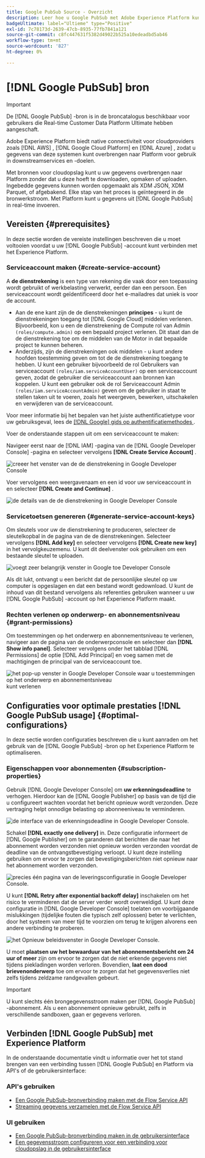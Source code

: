 ```yaml
---
title: Google PubSub Source - Overzicht
description: Leer hoe u Google PubSub met Adobe Experience Platform kunt verbinden via API's of de gebruikersinterface.
badgeUltimate: label="Ultieme" type="Positive"
exl-id: 7c78173d-2639-47cb-8935-77fb7841a121
source-git-commit: c8fc447631f5382d49022b525a10edeadbd5ab46
workflow-type: tm+mt
source-wordcount: '827'
ht-degree: 0%

---
```


# [!DNL Google PubSub] bron

>[!IMPORTANT]
>
>De [!DNL Google PubSub] -bron is in de broncatalogus beschikbaar voor gebruikers die Real-time Customer Data Platform Ultimate hebben aangeschaft.

Adobe Experience Platform biedt native connectiviteit voor cloudproviders zoals [!DNL AWS] , [!DNL Google Cloud Platform] en [!DNL Azure] , zodat u gegevens van deze systemen kunt overbrengen naar Platform voor gebruik in downstreamservices en -doelen.

Met bronnen voor cloudopslag kunt u uw gegevens overbrengen naar Platform zonder dat u deze hoeft te downloaden, opmaken of uploaden. Ingebedde gegevens kunnen worden opgemaakt als XDM JSON, XDM Parquet, of afgebakend. Elke stap van het proces is geïntegreerd in de bronwerkstroom. Met Platform kunt u gegevens uit [!DNL Google PubSub] in real-time invoeren.

## Vereisten {#prerequisites}

In deze sectie worden de vereiste instellingen beschreven die u moet voltooien voordat u uw [!DNL Google PubSub] -account kunt verbinden met het Experience Platform.

### Serviceaccount maken {#create-service-account}

A **de dienstrekening** is een type van rekening die vaak door een toepassing wordt gebruikt of werkbelasting verwerkt, eerder dan een persoon. Een serviceaccount wordt geïdentificeerd door het e-mailadres dat uniek is voor de account.

* Aan de ene kant zijn de de dienstrekeningen **principes** - u kunt de dienstrekeningen toegang tot [!DNL Google Cloud] middelen verlenen. Bijvoorbeeld, kon u een de dienstrekening de Compute rol van Admin `(roles/compute.admin)` op een bepaald project verlenen. Dit staat dan de de dienstrekening toe om de middelen van de Motor in dat bepaalde project te kunnen beheren.
* Anderzijds, zijn de dienstrekeningen ook middelen - u kunt andere hoofden toestemming geven om tot de de dienstrekening toegang te hebben. U kunt een gebruiker bijvoorbeeld de rol Gebruikers van serviceaccount `(roles/iam.serviceAccountUser)` op een serviceaccount geven, zodat de gebruiker die serviceaccount aan bronnen kan koppelen. U kunt een gebruiker ook de rol Serviceaccount Admin `(roles/iam.serviceAccountAdmin)` geven om de gebruiker in staat te stellen taken uit te voeren, zoals het weergeven, bewerken, uitschakelen en verwijderen van de serviceaccount.

Voor meer informatie bij het bepalen van het juiste authentificatietype voor uw gebruiksgeval, lees de [[!DNL Google]  gids op authentificatiemethodes ](https://cloud.google.com/docs/authentication).

Voer de onderstaande stappen uit om een serviceaccount te maken:

Navigeer eerst naar de [!DNL IAM] -pagina van de [!DNL Google Developer Console] -pagina en selecteer vervolgens **[!DNL Create Service Account]** .

![ creeer het venster van de de dienstrekening in Google Developer Console ](../../images/tutorials/create/google-pubsub/create-service-account.png)

Voer vervolgens een weergavenaam en een id voor uw serviceaccount in en selecteer **[!DNL Create and Continue]** .

![ de details van de de dienstrekening in Google Developer Console ](../../images/tutorials/create/google-pubsub/service-account-details.png)

### Servicetoetsen genereren {#generate-service-account-keys}

Om sleutels voor uw de dienstrekening te produceren, selecteer de sleutelkopbal in de pagina van de de dienstrekeningen. Selecteer vervolgens **[!DNL Add key]** en selecteer vervolgens **[!DNL Create new key]** in het vervolgkeuzemenu. U kunt dit deelvenster ook gebruiken om een bestaande sleutel te uploaden.

![ voegt zeer belangrijk venster in Google toe Developer Console ](../../images/tutorials/create/google-pubsub/add-key.png)

Als dit lukt, ontvangt u een bericht dat de persoonlijke sleutel op uw computer is opgeslagen en dat een bestand wordt gedownload. U kunt de inhoud van dit bestand vervolgens als referenties gebruiken wanneer u uw [!DNL Google PubSub] -account op het Experience Platform maakt.

### Rechten verlenen op onderwerp- en abonnementsniveau {#grant-permissions}

Om toestemmingen op het onderwerp en abonnementsniveau te verlenen, navigeer aan de pagina van de onderwerpconsole en selecteer dan **[!DNL Show info panel]**. Selecteer vervolgens onder het tabblad [!DNL Permissions] de optie [!DNL Add Principal] en voeg samen met de machtigingen de principal van de serviceaccount toe.

![ het pop-up venster in Google Developer Console waar u toestemmingen op het onderwerp en abonnementsniveau ](../../images/tutorials/create/google-pubsub/add-principal.png) kunt verlenen

## Configuraties voor optimale prestaties [!DNL Google PubSub usage] {#optimal-configurations}

In deze sectie worden configuraties beschreven die u kunt aanraden om het gebruik van de [!DNL Google PubSub] -bron op het Experience Platform te optimaliseren.

### Eigenschappen voor abonnementen {#subscription-properties}

Gebruik [!DNL Google Developer Console] om **uw erkenningsdeadline** te verhogen. Hierdoor kan de [!DNL Google Publisher] op basis van de tijd die u configureert wachten voordat het bericht opnieuw wordt verzonden. Deze vertraging helpt onnodige belasting op abonneeniveau te verminderen.

![ de interface van de erkenningsdeadline in Google Developer Console.](../../images/tutorials/create/google-pubsub/acknowledgement-deadline.png)

Schakel **[!DNL exactly one delivery]** in. Deze configuratie informeert de [!DNL Google Publisher] om te garanderen dat berichten die naar het abonnement worden verzonden niet opnieuw worden verzonden voordat de deadline van de ontvangstbevestiging verloopt. U kunt deze instelling gebruiken om ervoor te zorgen dat bevestigingsberichten niet opnieuw naar het abonnement worden verzonden.

![ precies één pagina van de leveringsconfiguratie in Google Developer Console.](../../images/tutorials/create/google-pubsub/exactly-one-delivery.png)

U kunt **[!DNL Retry after exponential backoff delay]** inschakelen om het risico te verminderen dat de server verder wordt overweldigd. U kunt deze configuratie in [!DNL Google Developer Console] toelaten om voorbijgaande mislukkingen (tijdelijke fouten die typisch zelf oplossen) beter te verlichten, door het systeem van meer tijd te voorzien om terug te krijgen alvorens een andere verbinding te proberen.

![ het Opnieuw beleidsvenster in Google Developer Console.](../../images/tutorials/create/google-pubsub/retry-policy.png)

U moet **plaatsen uw het bewaarduur van het abonnementsbericht om 24 uur of meer** zijn om ervoor te zorgen dat de niet erkende gegevens niet tijdens piekladingen worden verloren. Bovendien, **laat een dood brievenonderwerp** toe om ervoor te zorgen dat het gegevensverlies niet zelfs tijdens zeldzame randgevallen gebeurt.

>[!IMPORTANT]
>
>U kunt slechts één brongegevensstroom maken per [!DNL Google PubSub] -abonnement. Als u een abonnement opnieuw gebruikt, zelfs in verschillende sandboxen, gaan er gegevens verloren.

## Verbinden [!DNL Google PubSub] met Experience Platform

In de onderstaande documentatie vindt u informatie over het tot stand brengen van een verbinding tussen [!DNL Google PubSub] en Platform via API&#39;s of de gebruikersinterface:

### API&#39;s gebruiken

* [Een Google PubSub-bronverbinding maken met de Flow Service API](../../tutorials/api/create/cloud-storage/google-pubsub.md)
* [Streaming gegevens verzamelen met de Flow Service API](../../tutorials/api/collect/streaming.md)

### UI gebruiken

* [Een Google PubSub-bronverbinding maken in de gebruikersinterface](../../tutorials/ui/create/cloud-storage/google-pubsub.md)
* [Een gegevensstroom configureren voor een verbinding voor cloudopslag in de gebruikersinterface](../../tutorials/ui/dataflow/streaming/cloud-storage-streaming.md)
